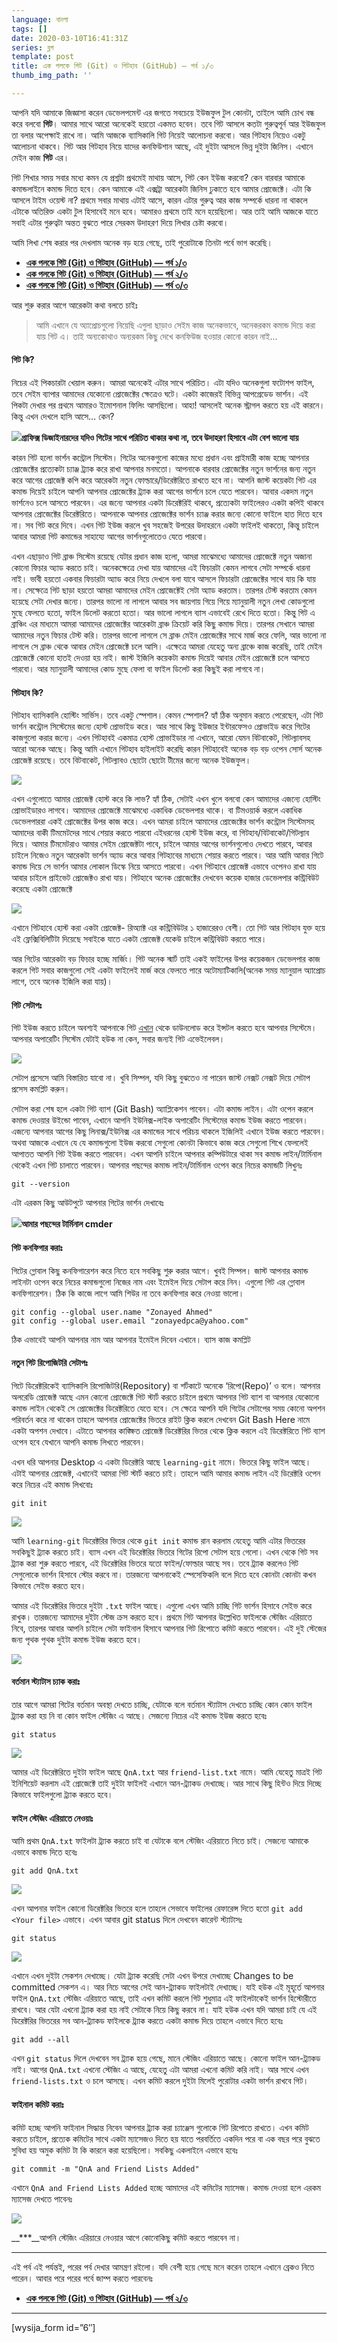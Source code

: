 ```yaml
---
language: বাংলা
tags: []
date: 2020-03-10T16:41:31Z
series: ব্লগ
template: post
title: এক পলকে গিট (Git) ও গিটহাব (GitHub) — পর্ব ১/৩
thumb_img_path: ''

---
```

আপনি যদি আমাকে জিজ্ঞাসা করেন ডেভেলপমেন্ট এর জগতে সবচেয়ে ইউজফুল টুল কোনটা, তাইলে আমি চোখ বন্ধ করে বলবো **গিট**। আমার সাথে আরো অনেকেই হয়তো একমত হবেন। তবে গিট আসলে কতটা গুরুত্বপূর্ন আর ইউজফুল তা বলার অপেক্ষাই রাখে না। আমি আজকে ব্যাসিকালি গিট নিয়েই আলোচনা করবো। আর গিটহাব নিয়েও একটু আলোচনা থাকবে। গিট আর গিটহাব নিয়ে যাদের কনফিউশান আছে, এই দুইটা আসলে ভিন্ন দুইটা জিনিস। এখানে মেইন কাজ **গিট** এর।

গিট শিখার সময় সবার মধ্যে কমন যে প্রশ্নটা প্রথমেই মাথায় আসে, গিট কেন ইউজ করবো? কেন বারবার আমাকে কমান্ডলাইনে কমান্ড দিতে হবে। কেন আমাকে এই এক্সট্রা আরেকটা জিনিস ঢুকাতে হবে আমার প্রোজেক্টে। এটা কি আসলে টাইম ওয়েস্ট না? প্রথমে সবার মাথায় এটাই আসে, কারন এটার গুরুত্ব আর কাজ সম্পর্কে ধারনা না থাকলে এটাকে অতিরিক্ত একটা টুল হিসাবেই মনে হবে। আমারও প্রথমে তাই মনে হয়েছিলো। আর তাই আমি আজকে যাতে সবাই এটার গুরুত্বটা অন্তত বুঝতে পারে সেরকম উদাহরণ দিয়ে লিখার চেষ্টা করবো।

আমি লিখা শেষ করার পর দেখলাম অনেক বড় হয়ে গেছে, তাই পুরোটাকে তিনটা পর্বে ভাগ করেছি।

* [**এক পলকে গিট (Git) ও গিটহাব (GitHub) — পর্ব ১/৩**](https://medium.com/@zonayedpca/%E0%A6%8F%E0%A6%95-%E0%A6%AA%E0%A6%B2%E0%A6%95%E0%A7%87-%E0%A6%97%E0%A6%BF%E0%A6%9F-git-%E0%A6%93-%E0%A6%97%E0%A6%BF%E0%A6%9F%E0%A6%B9%E0%A6%BE%E0%A6%AC-github-%E0%A6%AA%E0%A6%B0%E0%A7%8D%E0%A6%AC-%E0%A7%A7-%E0%A7%A9-90c0f6892d0f "https://medium.com/@zonayedpca/%E0%A6%8F%E0%A6%95-%E0%A6%AA%E0%A6%B2%E0%A6%95%E0%A7%87-%E0%A6%97%E0%A6%BF%E0%A6%9F-git-%E0%A6%93-%E0%A6%97%E0%A6%BF%E0%A6%9F%E0%A6%B9%E0%A6%BE%E0%A6%AC-github-%E0%A6%AA%E0%A6%B0%E0%A7%8D%E0%A6%AC-%E0%A7%A7-%E0%A7%A9-90c0f6892d0f")
* [**এক পলকে গিট (Git) ও গিটহাব (GitHub) — পর্ব ২/৩**](https://medium.com/@zonayedpca/%E0%A6%8F%E0%A6%95-%E0%A6%AA%E0%A6%B2%E0%A6%95%E0%A7%87-%E0%A6%97%E0%A6%BF%E0%A6%9F-git-%E0%A6%93-%E0%A6%97%E0%A6%BF%E0%A6%9F%E0%A6%B9%E0%A6%BE%E0%A6%AC-github-%E0%A6%AA%E0%A6%B0%E0%A7%8D%E0%A6%AC-%E0%A7%A8-%E0%A7%A9-73d252cad40b "https://medium.com/@zonayedpca/%E0%A6%8F%E0%A6%95-%E0%A6%AA%E0%A6%B2%E0%A6%95%E0%A7%87-%E0%A6%97%E0%A6%BF%E0%A6%9F-git-%E0%A6%93-%E0%A6%97%E0%A6%BF%E0%A6%9F%E0%A6%B9%E0%A6%BE%E0%A6%AC-github-%E0%A6%AA%E0%A6%B0%E0%A7%8D%E0%A6%AC-%E0%A7%A8-%E0%A7%A9-73d252cad40b")
* [**এক পলকে গিট (Git) ও গিটহাব (GitHub) — পর্ব ৩/৩**](https://medium.com/@zonayedpca/%E0%A6%8F%E0%A6%95-%E0%A6%AA%E0%A6%B2%E0%A6%95%E0%A7%87-%E0%A6%97%E0%A6%BF%E0%A6%9F-git-%E0%A6%93-%E0%A6%97%E0%A6%BF%E0%A6%9F%E0%A6%B9%E0%A6%BE%E0%A6%AC-github-%E0%A6%AA%E0%A6%B0%E0%A7%8D%E0%A6%AC-%E0%A7%A9-%E0%A7%A9-808862d945c7 "https://medium.com/@zonayedpca/%E0%A6%8F%E0%A6%95-%E0%A6%AA%E0%A6%B2%E0%A6%95%E0%A7%87-%E0%A6%97%E0%A6%BF%E0%A6%9F-git-%E0%A6%93-%E0%A6%97%E0%A6%BF%E0%A6%9F%E0%A6%B9%E0%A6%BE%E0%A6%AC-github-%E0%A6%AA%E0%A6%B0%E0%A7%8D%E0%A6%AC-%E0%A7%A9-%E0%A7%A9-808862d945c7")

আর শুরু করার আগে আরেকটা কথা বলতে চাইঃ

> আমি এখানে যে অ্যাপ্রোচগুলো নিয়েছি এগুলা ছাড়াও সেইম কাজ অনেকভাবে, অনেকরকম কমান্ড দিয়ে করা যায় গিট এ। তাই অন্যকোথাও অন্যরকম কিছু দেখে কনফিউজ হওয়ার কোনো কারন নাই…

#### গিট কি?

নিচের এই পিকচারটা খেয়াল করুন। আমরা অনেকেই এটার সাথে পরিচিত। এটা যদিও অনেকগুলা ফটোশপ ফাইল, তবে সেইম ব্যাপার আমাদের যেকোনো প্রোজেক্টের ক্ষেত্রেও ঘটে। একটা কাজেরই বিভিন্ন আপগ্রেডেড ভার্শন। এই পিকটা দেখার পর প্রথমে আমারও ইমোশনাল ফিলিং আসছিলো। আহা! আসলেই অনেক স্ট্রাগল করতে হয় এই কারনে। কিন্তু এখন দেখলে হাসি আসে… কেন?

![](https://cdn-images-1.medium.com/max/800/1*7Vyptok3oWGmkc_0dE7j8Q.png)**গ্রাফিক্স ডিজাইনারদের যদিও গিটের সাথে পরিচিত থাকার কথা না, তবে উদাহরণ হিসাবে এটা বেশ ভালো যায়**

কারন গিট হলো ভার্শন কন্ট্রোল সিস্টেম। গিটের অনেকগুলো কাজের মধ্যে প্রধান এবং প্রাইমারী কাজ হচ্ছে আপনার প্রোজেক্টের প্রত্যেকটা চ্যাঞ্জ ট্র্যাক করে রাখা আপনার মনমতো। আপনাকে বারবার প্রোজেক্টের নতুন ভার্শনের জন্য নতুন করে আগের প্রোজেক্ট কপি করে আরেকটা নতুন ফোল্ডারে/ডিরেক্টরিতে রাখতে হবে না। আপনি জাস্ট কয়েকটা গিট এর কমান্ড দিয়েই চাইলে আপনি আপনার প্রোজেক্টের ট্র্যাক করা আগের ভার্শনে চলে যেতে পারবেন। আবার একদম নতুন ভার্শনেও চলে আসতে পারবেন। এর জন্যে আপনার একটা ডিরেক্টরিই থাকবে, প্রত্যেকটা ফাইলেরও একটা কপিই থাকবে আপনার প্রোজেক্টের ডিরেক্টরিতে। আপনাকে আপনার প্রোজেক্টের ভার্শন চ্যাঞ্জ করার জন্যে কোনো ফাইলে হাত দিতে হবে না। সব গিট করে দিবে। এখন গিট ইউজ করলে খুব সহজেই উপরের উদাহরনে একটা ফাইলই থাকতো, কিন্তু চাইলে আবার আমরা গিট কমান্ডের সাহায্যে আগের ভার্শনগুলোতেও যেতে পারবো।

এখন এছাড়াও গিট ব্রাঞ্চ সিস্টেম রয়েছে যেটার প্রধান কাজ হলো, আমরা মাঝেমধ্যে আমাদের প্রোজেক্টে নতুন অজানা কোনো ফিচার অ্যাড করতে চাই। অনেকক্ষেত্রে দেখা যায় আমাদের এই ফিচারটা কেমন লাগবে সেটা সম্পর্কে ধারনা নাই। ভাবী হয়তো একবার ফিচারটা অ্যাড করে নিয়ে দেখলে বলা যাবে আসলে ফিচারটা প্রোজেক্টের সাথে যায় কি যায় না। সেক্ষেত্রে গিট ছাড়া হয়তো আমরা আমাদের মেইন প্রোজেক্টেই সেটা অ্যাড করতাম। তারপর টেস্ট করতাম কেমন হয়েছে সেটা দেখার জন্যে। তারপর ভালো না লাগলে আবার সব জায়গায় গিয়ে গিয়ে ম্যানুয়ালী নতুন লেখা কোডগুলো মুছে ফেলতে হতো, ফাইল ডিলেট করতো হতো। আর ভালো লাগলে ব্যাস এভাবেই রেখে দিতে হতো। কিন্তু গিট এ ব্রাঞ্চিং এর মাধ্যমে আমরা আমাদের প্রোজেক্টের আরেকটা ব্রাঞ্চ ক্রিয়েট করি কিছু কমান্ড দিয়ে। তারপর সেখানে আমরা আমাদের নতুন ফিচার টেস্ট করি। তারপর ভালো লাগলে সে ব্রাঞ্চ মেইন প্রোজেক্টের সাথে মার্জ করে ফেলি, আর ভালো না লাগলে সে ব্রাঞ্চ থেকে আবার মেইন প্রোজেক্টে চলে আসি। এক্ষেত্রে আমরা যেহেতু অন্য ব্রাঞ্চে কাজ করেছি, তাই মেইন প্রোজেক্টে কোনো হাতই দেওয়া হয় নাই। জাস্ট ইজিলি কয়েকটা কমান্ড দিয়েই আবার মেইন প্রোজেক্টে চলে আসতে পারবো। আর ম্যানুয়ালী আমাদের কোড মুছে ফেলা বা ফাইল ডিলেট করা কিছুই করা লাগবে না।

#### গিটহাব কি?

গিটহাব ব্যাসিকালি হোস্টিং সার্ভিস। তবে একটু স্পেশাল। কেমন স্পেশাল? হ্যাঁ ঠিক অনুমান করতে পেরেছেন, এটা গিট ভার্শন কন্ট্রোল সিস্টেমের জন্যে হোস্ট প্রোভাইড করে। আর সাথে কিছু ইউজার ইন্টারফেসও প্রোভাইড করে গিটের কাজগুলো করার জন্যে। এখন গিটহাবই একমাত্র হোস্ট প্রোভাইডার না এখানে, আরো যেমন বিটবাকেট, গিটল্যাবসহ আরো অনেক আছে। কিন্তু আমি এখানে গিটহাব হাইলাইট করেছি কারন গিটহাবেই অনেক বড় বড় ওপেন সোর্স অনেক প্রোজেক্ট রয়েছে। তবে বিটবাকেট, গিটল্যাবও ছোটো ছোটো টীমের জন্যে অনেক ইউজফুল।

![](https://cdn-images-1.medium.com/max/800/1*iTOTc7ZsX0OmxvAhTJqMqw.png)

এখন এগুলোতে আমার প্রোজেক্ট হোস্ট করে কি লাভ? হ্যাঁ ঠিক, সেটাই এখন খুলে বলবো কেন আমাদের এজন্যে হোস্টিং প্রোভাইডারও লাগবে। আমাদের প্রোজেক্টে মাঝেমধ্যে একাধিক ডেভেলপার থাকে। বা টিমওয়ার্ক করলে একাধিক ডেভেলপাররা একই প্রোজেক্টের উপর কাজ করে। এখন আমরা চাইলে আমাদের প্রোজেক্টের ভার্শন কন্ট্রোল সিস্টেমসহ আমাদের বাকী টিমমেটদের সাথে শেয়ার করতে পারবো এইধরনের হোস্ট ইউজ করে, বা গিটহাব/বিটবাকেট/গিটল্যাব দিয়ে। আমার টিমমেটরাও আমার সেইম প্রোজেক্টটা পাবে, চাইলে আমার আগের ভার্শনগুলোও দেখতে পারবে, আবার চাইলে নিজেও নতুন আরেকটা ভার্শন অ্যাড করে আবার গিটহাবের মাধ্যমে শেয়ার করতে পারবে। আর আমি আবার গিটে কমান্ড দিয়ে সে ভার্শন আমার লোকাল ডিস্কে নিয়ে আসতে পারবো। এখন গিটহাবে প্রোজেক্ট এভাবে ওপেনও রাখা যায় আবার চাইলে প্রাইভেট প্রোজেক্টও রাখা যায়। গিটহাবে অনেক প্রোজেক্টের দেখবেন কয়েক হাজার ডেভেলপার কন্ট্রিবিউট করেছে একটা প্রোজেক্টে

![](https://cdn-images-1.medium.com/max/800/1*zwCXRq3zL6kRzOpTZ_OFFQ.png)

এখানে গিটহাবে হোস্ট করা একটা প্রোজেক্ট- রিঅ্যাক্ট এর কন্ট্রিবিউটর ১ হাজারেরও বেশী। তো গিট আর গিটহাব যুক্ত হয়ে এই ফ্লেক্সিবিলিটিটা দিয়েছে সবাইকে যাতে একটা প্রোজেক্ট যেকেউ চাইলে কন্ট্রিবিউট করতে পারে।

আর গিটের আরেকটা বড় ফিচার হচ্ছে মার্জিং। গিট অনেক স্মার্ট তাই একই ফাইলের উপর কয়েকজন ডেভেলপার কাজ করলে গিট সবার কাজগুলো সেই একটা ফাইলেই মার্জ করে ফেলতে পারে অটোম্যাটিকালি(অনেক সময় ম্যানুয়াল অ্যাপ্রোচ লাগে, তবে অনেক ইজিলি করা যায়)।

#### গিট সেটাপঃ

গিট ইউজ করতে চাইলে অবশ্যই আপনাকে গিট [এখান](https://git-scm.com/) থেকে ডাউনলোড করে ইন্সটল করতে হবে আপনার সিস্টেমে। আপনার অপারেটিং সিস্টেম যেটাই হউক না কেন, সবার জন্যই গিট এভেইলেবল।

![](https://cdn-images-1.medium.com/max/800/1*zK0Tqqz3WICLw1k771mRWg.png)

সেটাপ প্রসেসে আমি বিস্তারিত যাবো না। খুবি সিম্পল, যদি কিছু বুঝতেও না পারেন জাস্ট নেক্সট নেক্সট দিয়ে সেটাপ প্রসেস কমপ্লিট করুন।

সেটাপ করা শেষ হলে একটা গিট ব্যাশ (Git Bash) অ্যাপ্লিকেশন পাবেন। এটা কমান্ড লাইন। এটা ওপেন করলে কমান্ড দেওয়ার উইন্ডো পাবেন, এখানে আপনি ইউনিক্স-লাইক অপারেটিং সিস্টেমের কমান্ড ইউজ করতে পারবেন। এজন্যে আপনার আগের কিছু লিনাক্স/ইউনিক্স এর কমান্ডের সাথে পরিচয় থাকলে ইজিলিই এখানে ইউজ করতে পারবেন। অথবা আজকে এখানে যে যে কমান্ডগুলো ইউজ করবো সেগুলো কোনটা কিভাবে কাজ করে সেগুলো শিখে ফেললেই আপাতত আপনি গিট ইউজ করতে পারবেন। এখন আপনি চাইলে আপনার কম্পিউটারে থাকা সব কমান্ড লাইন/টার্মিনাল থেকেই এখন গিট চালাতে পারবেন। আপনার পছন্দের কমান্ড লাইন/টার্মিনাল ওপেন করে নিচের কমান্ডটি লিখুনঃ

    git --version

এটা এরকম কিছু আউটপুটে আপনার গিটের ভার্শন দেখাবেঃ

![](https://cdn-images-1.medium.com/max/800/1*90z7cTmYS5sLfT9CBfwedA.png)**আমার পছন্দের টার্মিনাল cmder**

#### গিট কনফিগার করাঃ

গিটের গ্লোবাল কিছু কনফিগারেশন করে নিতে হবে সবকিছু শুরু করার আগে। খুবই সিম্পল। জাস্ট আপনার কমান্ড লাইনটা ওপেন করে নিচের কমান্ডগুলো নিজের নাম এবং ইমেইল দিয়ে সেটাপ করে নিন। এগুলো গিট এর গ্লোবাল কনফিগারেশন। ঠিক কি কাজে লাগে আমি শিউর না তবে কনফিগার করে নেওয়া ভালো।

    git config --global user.name "Zonayed Ahmed"
    git config --global user.email "zonayedpca@yahoo.com"

ঠিক এভাবেই আপনি আপনার নাম আর আপনার ইমেইল দিবেন এখানে। ব্যাস কাজ কমপ্লিট

#### নতুন গিট রিপোজিটরি সেটাপঃ

গিটে ডিরেক্টরিকেই ব্যাসিকালি রিপোজিটরি(Repository) বা শর্টকাটে অনেকে ‘রিপো(Repo)’ ও বলে। আপনার অলরেডি প্রোজেক্ট আছে এমন কোনো প্রোজেক্টে গিট স্টার্ট করতে চাইলে প্রথমে আপনার গিট ব্যাশ বা আপনার যেকোনো কমান্ড লাইন থেকেই সে প্রোজেক্টের ডিরেক্টরিতে যেতে হবে। সে ক্ষেত্রে আপনি যদি গিটের সেটাপের সময় কোনো অপশন পরিবর্তন করে না থাকেন তাহলে আপনার প্রোজেক্টের ভিতরে রাইট ক্লিক করলে দেখবেন Git Bash Here নামে একটা অপশন দেখাবে। এটাতে আপনার কাঙ্ক্ষিত প্রোজেক্ট ডিরেক্টরির ভিতর থেকে ক্লিক করলে এই ডিরেক্টরিতে গিট ব্যাশ ওপেন হবে যেখানে আপনি কমান্ড লিখতে পারবেন।

এখন ধরি আপনার Desktop এ একটা ডিরেক্টরি আছে `learning-git` নামে। ভিতরে কিছু ফাইল আছে। এটাই আপনার প্রোজেক্ট, এখানেই আমরা গিট স্টার্ট করতে চাই। তাহলে আমি আমার কমান্ড লাইন এই ডিরেক্টরি ওপেন করে নিচের এই কমান্ড লিখবোঃ

    git init

![](https://cdn-images-1.medium.com/max/800/1*Se9sM2uuTc7ZKxui7DG-Rw.png)

আমি `learning-git` ডিরেক্টরির ভিতর থেকে `git init` কমান্ড রান করলাম যেহেতু আমি এটার ভিতরের সবকিছুই ট্র্যাক করতে চাই। ব্যাস এখন এই ডিরেক্টরির ভিতরে গিটের রিপো সেটাপ হয়ে গেলো। এখন থেকে গিট সব ট্র্যাক করা শুরু করতে পারবে, এই ডিরেক্টরির ভিতরে যতো ফাইল/ফোল্ডার আছে সব। তবে ট্র্যাক করলেও গিট সেগুলোকে ভার্শন হিসাবে স্টোর করবে না। তারজন্যে আপনাকেই স্পেসেফিকলি বলে দিতে হবে কোনটা কোনটা কখন কিভাবে সেইভ করতে হবে।

আমার এই ডিরেক্টরির ভিতরে দুইটা `.txt` ফাইল আছে। এগুলো এখন আমি চাচ্ছি গিট ভার্শন হিসাবে সেইভ করে রাখুক। তারজন্যে আমাদের দুইটা স্টেজ ক্রস করতে হবে। প্রথমে গিট আপনার উল্লেখিত ফাইলকে স্টেজিং এরিয়াতে নিবে, তারপর আবার আপনি চাইলে সেটা ফাইনাল হিসাবে আপনার গিট রিপোতে কমিট করতে পারবেন। এই দুই স্টেজের জন্য পৃথক পৃথক দুইটা কমান্ড ইউজ করতে হবে।

![](https://cdn-images-1.medium.com/max/800/1*QG_iR9MRl0WQ_vlBmhHRcA.png)

#### বর্তমান স্ট্যাটাস চ্যাক করাঃ

তার আগে আমরা গিটের বর্তমান অবস্থা দেখতে চাচ্ছি, যেটাকে বলে বর্তমান স্ট্যাটাস দেখতে চাচ্ছি কোন কোন ফাইল ট্র্যাক করা হয় নি বা কোন ফাইল স্টেজিং এ আছে। সেজন্যে নিচের এই কমান্ড ইউজ করতে হবেঃ

    git status

![](https://cdn-images-1.medium.com/max/800/1*K28EuawKXfU9ehwxmKKwfg.png)

আমার এই ডিরেক্টরিতে দুইটা ফাইল আছে `QnA.txt` আর `friend-list.txt` নামে। আমি যেহেতু মাত্রই গিট ইনিশিয়েট করলাম এই প্রোজেক্টে তাই দুইটা ফাইলই এখানে আন-ট্র্যাকড দেখাচ্ছে। আর সাথে কিছু হিন্টও দিয়ে দিচ্ছে কিভাবে ফাইলগুলো ট্র্যাক করতে হবে।

#### ফাইল স্টেজিং এরিয়াতে নেওয়াঃ

আমি প্রথম `QnA.txt` ফাইলটা ট্র্যাক করতে চাই বা যেটাকে বলে স্টেজিং এরিয়াতে নিতে চাই। সেজন্যে আমাকে এভাবে কমান্ড দিতে হবেঃ

    git add QnA.txt

![](https://cdn-images-1.medium.com/max/800/1*5qazY8qcSqeL3a9pcFz-Ig.png)

এখন আপনার ফাইল কোনো ডিরেক্টরির ভিতরে হলে তাহলে সেভাবে ফাইলের রেফারেন্স দিতে হতো `git add <Your file>` এভাবে। এখন আবার git status দিলে দেখবেন কারেন্ট স্ট্যাটাসঃ

    git status

![](https://cdn-images-1.medium.com/max/800/1*PcUQ111uC261W5_LasZc_Q.png)

এখানে এখন দুইটা সেকশন দেখাচ্ছে। যেটা ট্র্যাক করেছি সেটা এখন উপরে দেখাচ্ছে Changes to be committed সেকশন এ। আর নিচে আগের সেই আন-ট্র্যাকড ফাইলটাই দেখাচ্ছে। যাই হউক এই মূহূর্তে আপনার ফাইল `QnA.txt` স্টেজিং এরিয়াতে আছে, তাই এখন কমিট করলে গিট শুধুমাত্র এই ফাইলটাকেই ভার্শন হিস্টোরীতে রাখবে। আর যেটা এখনো ট্র্যাক করা হয় নাই সেটাকে নিয়ে কিছু করবে না। যাই হউক এখন যদি আমরা চাই যে এই ডিরেক্টরির ভিতরের সব আন-ট্র্যাকড ফাইলকে ট্র্যাক করতে একটা কমান্ড দিয়ে তাহলে এভাবে দিতে হবেঃ

    git add --all

এখন `git status` দিলে দেখবেন সব ট্র্যাক হয়ে গেছে, মানে স্টেজিং এরিয়াতে আছে। কোনো ফাইল আন-ট্র্যাকড নাই। আগের `QnA.txt` এখনো স্টেজিং এ আছে, যেহেতু এটা আমরা এখনো কমিট করি নাই। আর সাথে এখন `friend-lists.txt` ও চলে আসছে। এখন কমিট করলে দুইটা মিলেই পুরোটার একটা ভার্শন রাখবে গিট।

#### ফাইনাল কমিট করাঃ

কমিট হচ্ছে আপনি ফাইনাল সিদ্ধান্ত নিবেন আপনার ট্র্যাক করা চ্যাঞ্জেস গুলোকে গিট রিপোতে রাখতে। এখন কমিট করতে চাইলে, প্রত্যেক কমিটের সাথে একটা ম্যাসেজও দিতে হয় যাতে পরবর্তিতে একদিন পরে বা এক বছর পরে বুঝতে সুবিধা হয় অমুক কমিট টা কি কারনে করা হয়েছিলো। সবকিছু একলাইনে এভাবে হবেঃ

    git commit -m "QnA and Friend Lists Added"

এখানে `QnA and Friend Lists Added` হচ্ছে আমাদের এই কমিটের ম্যাসেজ। কমান্ড দেওয়া হলে এরকম ম্যাসেজ দেখতে পাবেনঃ

![](https://cdn-images-1.medium.com/max/800/1*RJySq8JyGXXHLjmziAo9bw.png)

__***__আপনি স্টেজিং এরিয়ারে নেওয়ার আগে কোনোকিছু কমিট করতে পারবেন না।

***

এই পর্ব এই পর্যন্তই, পরের পর্ব দেখার আমন্ত্রণ রইলো। যদি বেশী হয়ে গেছে মনে করেন তাহলে এখানে ব্রেকও নিতে পারেন। আবার পরে পরের পর্বে জাম্প করতে পারবেনঃ

* [**এক পলকে গিট (Git) ও গিটহাব (GitHub) — পর্ব ২/৩**](https://medium.com/@zonayedpca/%E0%A6%8F%E0%A6%95-%E0%A6%AA%E0%A6%B2%E0%A6%95%E0%A7%87-%E0%A6%97%E0%A6%BF%E0%A6%9F-git-%E0%A6%93-%E0%A6%97%E0%A6%BF%E0%A6%9F%E0%A6%B9%E0%A6%BE%E0%A6%AC-github-%E0%A6%AA%E0%A6%B0%E0%A7%8D%E0%A6%AC-%E0%A7%A8-%E0%A7%A9-73d252cad40b "https://medium.com/@zonayedpca/%E0%A6%8F%E0%A6%95-%E0%A6%AA%E0%A6%B2%E0%A6%95%E0%A7%87-%E0%A6%97%E0%A6%BF%E0%A6%9F-git-%E0%A6%93-%E0%A6%97%E0%A6%BF%E0%A6%9F%E0%A6%B9%E0%A6%BE%E0%A6%AC-github-%E0%A6%AA%E0%A6%B0%E0%A7%8D%E0%A6%AC-%E0%A7%A8-%E0%A7%A9-73d252cad40b")

***

\[wysija_form id=”6″\]